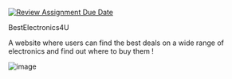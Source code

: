 [![Review Assignment Due Date](https://classroom.github.com/assets/deadline-readme-button-22041afd0340ce965d47ae6ef1cefeee28c7c493a6346c4f15d667ab976d596c.svg)](https://classroom.github.com/a/lbrlp8ht)


BestElectronics4U

A website where users can find the best deals on a wide range of electronics and find out where to buy them !

![image](https://github.com/user-attachments/assets/ac7ec5ae-3bea-4134-a8fd-69d771dc06b3)


